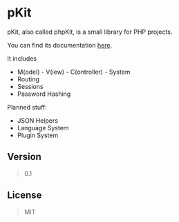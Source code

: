 # pKit

pKit, also called phpKit, is a small library for PHP projects. 

You can find its documentation [here](http://iexit1337.github.io/pkit/index.html).

It includes

  - M(odel) - V(iew) - C(ontroller) - System
  - Routing
  - Sessions
  - Password Hashing

Planned stuff:

- JSON Helpers
- Language System
- Plugin System

## Version
>0.1

License
----

>MIT
